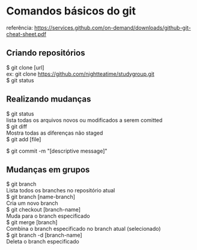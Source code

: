 # Comandos básicos do git
referência: https://services.github.com/on-demand/downloads/github-git-cheat-sheet.pdf <br>

## Criando repositórios

$ git clone [url] <br>
    ex: git clone https://github.com/nightteatime/studygroup.git <br>
$ git status <br>


## Realizando mudanças

$ git status <br>
    lista todas os arquivos novos ou modificados a serem comitted <br>
$ git diff <br>
    Mostra todas as diferenças não staged <br>
$ git add [file] <br>

$ git commit -m "[descriptive message]" <br>

## Mudanças em grupos

$ git branch  <br>
    Lista todos os branches no repositório atual <br>
$ git branch [name-branch] <br>
    Cria um novo branch  <br>
$ git checkout [branch-name] <br>
    Muda para o branch especificado <br>
$ git merge [branch] <br>
    Combina o branch especificado no branch atual (selecionado) <br>
$ git branch -d [branch-name] <br>
   Deleta o branch especificado  <br>
   

